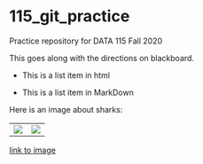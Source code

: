 # 115_git_practice
Practice repository for DATA 115 Fall 2020

This goes along with the directions on blackboard.

<ul> 
  <li> This is a list item in html</li>
  </ul>
  
  * This is a list item in MarkDown
  
  
  Here is an image about sharks: 
  <table>
  <tr><td>
<img src="https://raw.githubusercontent.com/drdeford/115_git_practice/master/shark_image.png">
    </td>
    <td>
      <img src="https://raw.githubusercontent.com/drdeford/115_git_practice/master/shark2.png">
    </td>
  </tr>
  </table>


[link to image](https://raw.githubusercontent.com/drdeford/115_git_practice/master/shark2.png)
